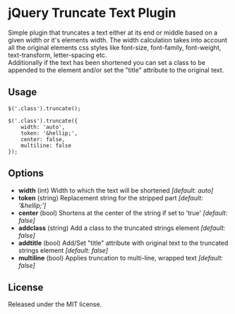 # jQuery Truncate Text Plugin #

Simple plugin that truncates a text either at its end or middle based on a given width or it's elements width. The width calculation takes into account all the original elements css styles like font-size, font-family, font-weight, text-transform, letter-spacing etc.  
Additionally if the text has been shortened you can set a class to be appended to the element and/or set the "title" attribute to the original text.

## Usage ##


    $('.class').truncate();

    $('.class').truncate({
    	width: 'auto',
    	token: '&hellip;',
    	center: false,
    	multiline: false
    });

## Options ##

- **width** (int) Width to which the text will be shortened *[default: auto]*
- **token** (string) Replacement string for the stripped part *[default: '&amp;hellip;']*
- **center** (bool) Shortens at the center of the string if set to 'true' *[default: false]*
- **addclass** (string) Add a class to the truncated strings element *[default: false]*
- **addtitle** (bool) Add/Set "title" attribute with original text to the truncated strings element *[default: false]*
- **multiline** (bool) Applies truncation to multi-line, wrapped text *[default: false]*

## License ##

Released under the MIT license.